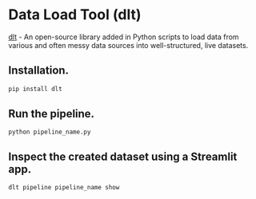 # Data Load Tool (dlt)
[dlt](https://dlthub.com/docs) - An open-source library added in Python scripts to load data from various and often messy data sources into well-structured, live datasets.

## Installation.
```sh
pip install dlt
```

## Run the pipeline.
`python pipeline_name.py`

## Inspect the created dataset using a Streamlit app.
`dlt pipeline pipeline_name show`